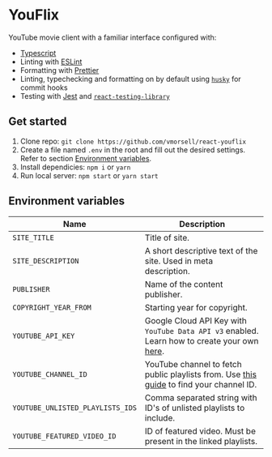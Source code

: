 # YouFlix

YouTube movie client with a familiar interface configured with:

- [Typescript](https://www.typescriptlang.org/)
- Linting with [ESLint](https://eslint.org/)
- Formatting with [Prettier](https://prettier.io/)
- Linting, typechecking and formatting on by default using [`husky`](https://github.com/typicode/husky) for commit hooks
- Testing with [Jest](https://jestjs.io/) and [`react-testing-library`](https://testing-library.com/docs/react-testing-library/intro)

## Get started

1. Clone repo: `git clone https://github.com/vmorsell/react-youflix`
1. Create a file named `.env` in the root and fill out the desired settings. Refer to section [Environment variables](#-environment-variables).
1. Install dependicies: `npm i` or `yarn`
1. Run local server: `npm start` or `yarn start`

## Environment variables

| Name                             | Description                                                                                                                                                              |
| -------------------------------- | ------------------------------------------------------------------------------------------------------------------------------------------------------------------------ |
| `SITE_TITLE`                     | Title of site.                                                                                                                                                           |
| `SITE_DESCRIPTION`               | A short descriptive text of the site. Used in meta description.                                                                                                          |
| `PUBLISHER`                      | Name of the content publisher.                                                                                                                                           |
| `COPYRIGHT_YEAR_FROM`            | Starting year for copyright.                                                                                                                                             |
| `YOUTUBE_API_KEY`                | Google Cloud API Key with `YouTube Data API v3` enabled. Learn how to create your own [here](https://cloud.google.com/docs/authentication/api-keys#creating_an_api_key). |
| `YOUTUBE_CHANNEL_ID`             | YouTube channel to fetch public playlists from. Use [this guide](https://support.google.com/youtube/answer/3250431?hl=en) to find your channel ID.                       |
| `YOUTUBE_UNLISTED_PLAYLISTS_IDS` | Comma separated string with ID's of unlisted playlists to include.                                                                                                       |
| `YOUTUBE_FEATURED_VIDEO_ID`      | ID of featured video. Must be present in the linked playlists.                                                                                                           |
